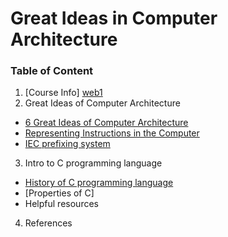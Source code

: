 # Great Ideas in Computer Architecture

### Table of Content

1. [Course Info] [web1]
2. Great Ideas of Computer Architecture
  - [6 Great Ideas of Computer Architecture][web2]
  - [Representing Instructions in the Computer][web3]
  - [IEC prefixing system][web4]
3. Intro to C programming language
  - [History of C programming language][web5]
  - [Properties of C]
  - Helpful resources
4. References

[web1]: https://github.com/MicBrain/Great-Ideas-in-Computer-Architecture/wiki/Introduction
[web2]: https://github.com/MicBrain/Great-Ideas-in-Computer-Architecture/wiki/6-Great-Ideas-of-Computer-Architecture
[web3]: https://github.com/MicBrain/Great-Ideas-in-Computer-Architecture/wiki/Representing-Instructions-in-the-Computer
[web4]: https://github.com/MicBrain/Great-Ideas-in-Computer-Architecture/wiki/IEC-prefixing-system
[web5]: https://github.com/MicBrain/Great-Ideas-in-Computer-Architecture/wiki/History-of-C-Programming-language


